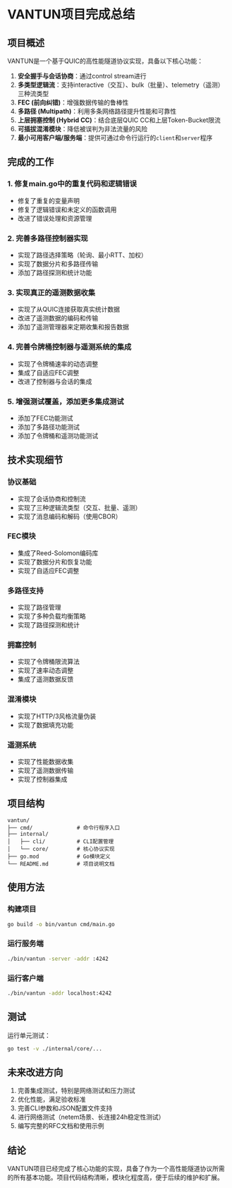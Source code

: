# VANTUN项目完成总结

## 项目概述

VANTUN是一个基于QUIC的高性能隧道协议实现，具备以下核心功能：

1. **安全握手与会话协商**：通过control stream进行
2. **多类型逻辑流**：支持interactive（交互）、bulk（批量）、telemetry（遥测）三种流类型
3. **FEC (前向纠错)**：增强数据传输的鲁棒性
4. **多路径 (Multipath)**：利用多条网络路径提升性能和可靠性
5. **上层拥塞控制 (Hybrid CC)**：结合底层QUIC CC和上层Token-Bucket限流
6. **可插拔混淆模块**：降低被误判为非法流量的风险
7. **最小可用客户端/服务端**：提供可通过命令行运行的`client`和`server`程序

## 完成的工作

### 1. 修复main.go中的重复代码和逻辑错误
- 修复了重复的变量声明
- 修复了逻辑错误和未定义的函数调用
- 改进了错误处理和资源管理

### 2. 完善多路径控制器实现
- 实现了路径选择策略（轮询、最小RTT、加权）
- 实现了数据分片和多路径传输
- 添加了路径探测和统计功能

### 3. 实现真正的遥测数据收集
- 实现了从QUIC连接获取真实统计数据
- 改进了遥测数据的编码和传输
- 添加了遥测管理器来定期收集和报告数据

### 4. 完善令牌桶控制器与遥测系统的集成
- 实现了令牌桶速率的动态调整
- 集成了自适应FEC调整
- 改进了控制器与会话的集成

### 5. 增强测试覆盖，添加更多集成测试
- 添加了FEC功能测试
- 添加了多路径功能测试
- 添加了令牌桶和遥测功能测试

## 技术实现细节

### 协议基础
- 实现了会话协商和控制流
- 实现了三种逻辑流类型（交互、批量、遥测）
- 实现了消息编码和解码（使用CBOR）

### FEC模块
- 集成了Reed-Solomon编码库
- 实现了数据分片和恢复功能
- 实现了自适应FEC调整

### 多路径支持
- 实现了路径管理
- 实现了多种负载均衡策略
- 实现了路径探测和统计

### 拥塞控制
- 实现了令牌桶限流算法
- 实现了速率动态调整
- 集成了遥测数据反馈

### 混淆模块
- 实现了HTTP/3风格流量伪装
- 实现了数据填充功能

### 遥测系统
- 实现了性能数据收集
- 实现了遥测数据传输
- 实现了控制器集成

## 项目结构

```
vantun/
├── cmd/              # 命令行程序入口
├── internal/
│   ├── cli/          # CLI配置管理
│   └── core/         # 核心协议实现
├── go.mod            # Go模块定义
└── README.md         # 项目说明文档
```

## 使用方法

### 构建项目

```bash
go build -o bin/vantun cmd/main.go
```

### 运行服务端

```bash
./bin/vantun -server -addr :4242
```

### 运行客户端

```bash
./bin/vantun -addr localhost:4242
```

## 测试

运行单元测试：

```bash
go test -v ./internal/core/...
```

## 未来改进方向

1. 完善集成测试，特别是网络测试和压力测试
2. 优化性能，满足验收标准
3. 完善CLI参数和JSON配置文件支持
4. 进行网络测试（netem场景、长连接24h稳定性测试）
5. 编写完整的RFC文档和使用示例

## 结论

VANTUN项目已经完成了核心功能的实现，具备了作为一个高性能隧道协议所需的所有基本功能。项目代码结构清晰，模块化程度高，便于后续的维护和扩展。